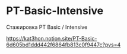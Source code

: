 # PT-Basic-Intensive
Стажировка PT Basic / Intensive

https://kat3hon.notion.site/PT-Basic-6d605bd1ddd442f6864fb813c0f9447c?pvs=4
